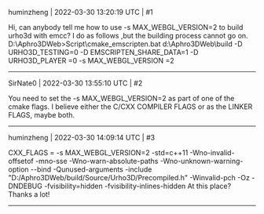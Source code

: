 huminzheng | 2022-03-30 13:20:19 UTC | #1

Hi, can anybody tell me how to use -s MAX_WEBGL_VERSION=2 to build urho3d with emcc?
I do as follows ,but  the building process cannot go on.
D:\Aphro3DWeb>Script\cmake_emscripten.bat d:\Aphro3DWeb\build -D URHO3D_TESTING=0 -D EMSCRIPTEN_SHARE_DATA=1 -D URHO3D_PLAYER =0  -s MAX_WEBGL_VERSION =2

-------------------------

SirNate0 | 2022-03-30 13:55:10 UTC | #2

You need to set the -s MAX_WEBGL_VERSION=2 as part of one of the cmake flags. I believe either the C/CXX COMPILER FLAGS or as the LINKER FLAGS, maybe both.

-------------------------

huminzheng | 2022-03-30 14:09:14 UTC | #3

 CXX_FLAGS =  -s MAX_WEBGL_VERSION=2 -std=c++11 -Wno-invalid-offsetof -mno-sse -Wno-warn-absolute-paths -Wno-unknown-warning-option --bind -Qunused-arguments -include "D:/Aphro3DWeb/build/Source/Urho3D/Precompiled.h" -Winvalid-pch -Oz -DNDEBUG -fvisibility=hidden -fvisibility-inlines-hidden
At this place? Thanks a lot!

-------------------------

